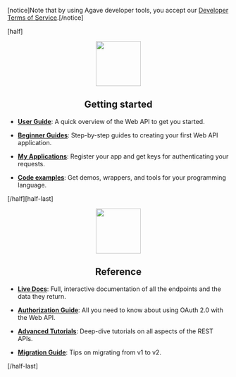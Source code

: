 [notice]Note that by using Agave developer tools, you accept our <a title="Terms of Service" href="/terms-of-service/">Developer Terms of Service</a>.[/notice]

[half]
<p style="text-align: center;"><img class="aligncenter" src="/wp-content/themes/agave/images/getting-started.png" alt="" width="102" height="102" /></p>

<h2 style="text-align: center;">Getting started</h2>
<div>
<ul>
	<li><strong><a title="REST API User Guide" href="http://agaveapi.co/documentation/user-guide/">User Guide</a></strong>: A quick overview of the Web API to get you started.</li>
</ul>
<ul>
	<li><strong><a title="Beginner’s Guides" href="http://agaveapi.co/documentation/beginners-guides/">Beginner Guides</a></strong>: Step-by-step guides to creating your first Web API application.</li>
</ul>
<ul>
	<li><strong><a title="Client Registration" href="http://agaveapi.co/documentation/tutorials/client-registration/">My Applications</a></strong>: Register your app and get keys for authenticating your requests.</li>
</ul>
<ul>
	<li><strong><a href="/code-examples/">Code examples</a></strong>: Get demos, wrappers, and tools for your programming language.</li>
</ul>
</div>
[/half][half-last]
<p style="text-align: center;"><img class="aligncenter" src="/wp-content/themes/agave/images/reference2.png" alt="" width="102" height="102" /></p>

<h2 id="reference" style="text-align: center;">Reference</h2>
<div>
<ul>
	<li><strong><a title="Live Documentation" href="http://agaveapi.co/documentation/live-docs/">Live Docs</a></strong>: Full, interactive documentation of all the endpoints and the data they return.</li>
</ul>
<ul>
	<li><strong><a title="Authorization Guide" href="http://agaveapi.co/documentation/authorization/">Authorization Guide</a></strong>: All you need to know about using OAuth 2.0 with the Web API.</li>
</ul>
<ul>
	<li><strong><a title="Advanced Tutorials" href="http://agaveapi.co/documentation/tutorials/">Advanced Tutorials</a></strong>: Deep-dive tutorials on all aspects of the REST APIs.</li>
</ul>
<ul>
	<li><strong><a href="/migration-guide/">Migration Guide</a></strong>: Tips on migrating from v1 to v2.</li>
</ul>
</div>
[/half-last]